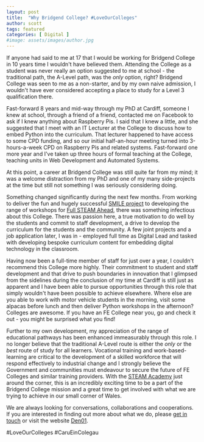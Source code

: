 ```yaml
---
layout: post
title:  "Why Bridgend College? #LoveOurColleges"
author: scott
tags: featured
categories: [ Digital ]
#image: assets/images/author.jpg
---
```


If anyone had said to me at 17 that I would be working for Bridgend College in 10 years time I wouldn't have believed them. Attending the College as a student was never really an option suggested to me at school - the traditional path, the A-Level path, was the *only* option, right? Bridgend College was seen to me as a non-starter, and by my own naive admission, I wouldn't have ever considered accepting a place to study for a Level 3 qualification there.

Fast-forward 8 years and mid-way through my PhD at Cardiff, someone I knew at school, through a friend of a friend, contacted me on Facebook to ask if I knew anything about Raspberry Pis. I said that I knew a little, and she suggested that I meet with an IT Lecturer at the College to discuss how to embed Python into the curriculum. That lecturer happened to have access to some CPD funding, and so our initial half-an-hour meeting turned into 3-hours-a-week CPD on Raspberry Pis and related systems. Fast-forward one more year and I've taken up three hours of formal teaching at the College, teaching units in Web Development and Automated Systems.

At this point, a career at Bridgend College was still quite far from my mind; it was a welcome distraction from my PhD and one of my many side-projects at the time but still not something I was seriously considering doing.

Something changed significantly during the next few months. From working to deliver the fun and hugely successful [SMILE project](https://www.cardiff.ac.uk/news/view/1164030-high-tech-fun-for-500-pupils) to developing the range of workshops for [Full STEAM Ahead](https://www.cardiff.ac.uk/news/view/1220809-nurturing-a-love-of-science), there was something infectious about this College. There was passion here, a true motivation to do well by the students and commit to staff development, a drive to develop the curriculum for the students and the community. A few joint projects and a job application later, I was in - employed full time as Digital Lead and tasked with developing bespoke curriculum content for embedding digital technology in the classroom.

Having now been a full-time member of staff for just over a year, I couldn't recommend this College more highly. Their commitment to student and staff development and that drive to push boundaries in innovation that I glimpsed from the sidelines during the conclusion of my time at Cardiff is still just as apparent and I have been able to pursue opportunities through this role that simply wouldn't have been possible to achieve elsewhere. Where else are you able to work with motor vehicle students in the morning, visit some alpacas before lunch and then deliver Python workshops in the afternoon? Colleges are awesome. If you have an FE College near you, go and check it out - you might be surprised what you find!

Further to my own development, my appreciation of the range of educational pathways has been enhanced immeasurably through this role. I no longer believe that the traditional A-Level route is either the *only* or the *best* route of study for all learners. Vocational training and work-based-learning are critical to the development of a skilled workforce that will respond effectively to industrial change and I strongly believe the Government and communities must endeavour to secure the future of FE Colleges and similar training providers. With the [STEAM Academy](http://steam-academy.co.uk/) just around the corner, this is an incredibly exciting time to be a part of the Bridgend College mission and a great time to get involved with what we are trying to achieve in our small corner of Wales.

We are always looking for conversations, collaborations and cooperations. If you are interested in finding out more about what we do, please [get in touch](/contact) or visit the website <a href="http://den01.co.uk" target="blank">Den01</a>.

#LoveOurColleges #CaruEinColegau
